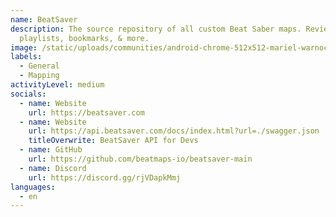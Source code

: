 ```yaml
---
name: BeatSaver
description: The source repository of all custom Beat Saber maps. Reviews,
  playlists, bookmarks, & more.
image: /static/uploads/communities/android-chrome-512x512-mariel-warnock.png
labels:
  - General
  - Mapping
activityLevel: medium
socials:
  - name: Website
    url: https://beatsaver.com
  - name: Website
    url: https://api.beatsaver.com/docs/index.html?url=./swagger.json
    titleOverwrite: BeatSaver API for Devs
  - name: GitHub
    url: https://github.com/beatmaps-io/beatsaver-main
  - name: Discord
    url: https://discord.gg/rjVDapkMmj
languages:
  - en
---
```


